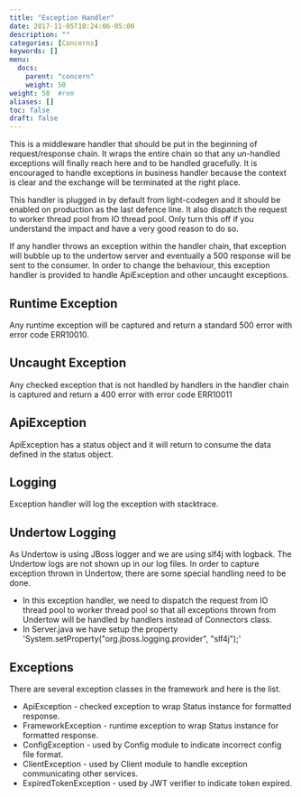 ```yaml
---
title: "Exception Handler"
date: 2017-11-05T10:24:06-05:00
description: ""
categories: [Concerns]
keywords: []
menu:
  docs:
    parent: "concern"
    weight: 50
weight: 50	#rem
aliases: []
toc: false
draft: false
---
```


This is a middleware handler that should be put in the beginning of request/response
chain. It wraps the entire chain so that any un-handled exceptions will finally reach
here and to be handled gracefully. It is encouraged to handle exceptions in business
handler because the context is clear and the exchange will be terminated at the right
place.

This handler is plugged in by default from light-codegen and it should be enabled on
production as the last defence line. It also dispatch the request to worker thread
pool from IO thread pool. Only turn this off if you understand the impact and have a
very good reason to do so.

If any handler throws an exception within the handler chain, that exception will 
bubble up to the undertow server and eventually a 500 response will be sent to the 
consumer. In order to change the behaviour, this exception handler is provided to 
handle ApiException and other uncaught exceptions.

## Runtime Exception

Any runtime exception will be captured and return a standard 500 error with error 
code ERR10010.

## Uncaught Exception

Any checked exception that is not handled by handlers in the handler chain is captured 
and return a 400 error with error code ERR10011

## ApiException

ApiException has a status object and it will return to consume the data defined in the 
status object.


## Logging

Exception handler will log the exception with stacktrace.

## Undertow Logging

As Undertow is using JBoss logger and we are using slf4j with logback. The Undertow logs
are not shown up in our log files. In order to capture exception thrown in Undertow, there
are some special handling need to be done. 

* In this exception handler, we need to dispatch the request from IO thread pool to worker
thread pool so that all exceptions thrown from Undertow will be handled by handlers instead
of Connectors class. 
* In Server.java we have setup the property 
'System.setProperty("org.jboss.logging.provider", "slf4j");'

## Exceptions

There are several exception classes in the framework and here is the list.

* ApiException - checked exception to wrap Status instance for formatted response.
* FrameworkException - runtime exception to wrap Status instance for formatted response.
* ConfigException - used by Config module to indicate incorrect config file format.
* ClientException - used by Client module to handle exception communicating other services.
* ExpiredTokenException - used by JWT verifier to indicate token expired.

